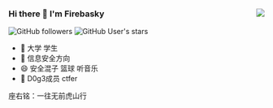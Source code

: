 ### Hi there 👋 I'm Firebasky<img align="right" src="https://github-readme-stats.vercel.app/api?username=Firebasky&show_icons=true&theme=radical">

![GitHub followers](https://img.shields.io/github/followers/Firebasky?style=social)   ![GitHub User's stars](https://img.shields.io/github/stars/Firebasky?style=social)

- 🔭 大学 学生
- 🌱 信息安全方向
- 😄 安全混子 篮球 听音乐
- 🔭 D0g3成员 ctfer


座右铭：一往无前虎山行
